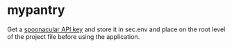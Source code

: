 # mypantry

Get a [spoonacular API key](https://spoonacular.com/) and store it in sec.env and place on the root level of the project file before using the application.
